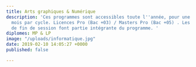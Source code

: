 ```yaml
---
title: Arts graphiques & Numérique
description: 'Ces programmes sont accessibles toute l''année, pour une durée de 11
  mois par cycle. Licences Pro (Bac +03) / Masters Pro (Bac +05) . Les stages pratiques
  de fin de session font partie intégrante du programme. '
diplomes: MP & LP
image: "/uploads/informatique.jpg"
date: 2019-02-10 14:05:27 +0000
published: false

---
```


